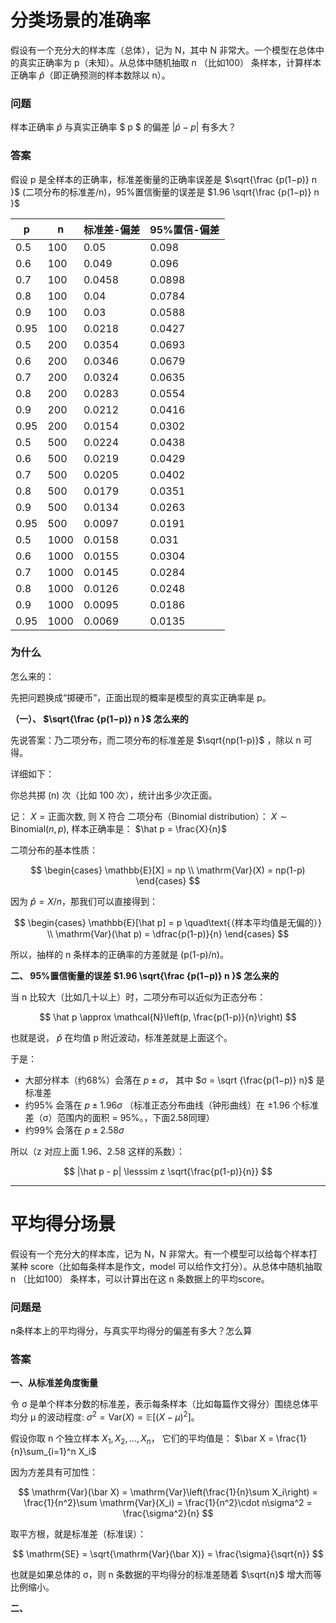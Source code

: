 # 分类场景的准确率

假设有一个充分大的样本库（总体），记为 N，其中 N 非常大。一个模型在总体中的真实正确率为 p（未知）。从总体中随机抽取 n （比如100） 条样本，计算样本正确率 $\hat{p}$（即正确预测的样本数除以 n）。

### 问题

样本正确率 $\hat{p}$ 与真实正确率 $ p $ 的偏差 $|\hat{p} - p|$ 有多大？

### 答案

假设 p 是全样本的正确率，标准差衡量的正确率误差是 $\sqrt{\frac {p(1−p)​​} n }$ (二项分布的标准差/n)，95%置信衡量的误差是 $1.96 \sqrt{\frac {p(1−p)​​} n }$

| p | n | 标准差-偏差 | 95%置信-偏差 |
| -- | -- | --- | --- |
| 0.5 | 100 | 0.05 | 0.098 |
| 0.6 | 100 | 0.049 | 0.096 |
| 0.7 | 100 | 0.0458 | 0.0898 |
| 0.8 | 100 | 0.04 | 0.0784 |
| 0.9 | 100 | 0.03 | 0.0588 |
| 0.95 | 100 | 0.0218 | 0.0427 |
| 0.5 | 200 | 0.0354 | 0.0693 |
| 0.6 | 200 | 0.0346 | 0.0679 |
| 0.7 | 200 | 0.0324 | 0.0635 |
| 0.8 | 200 | 0.0283 | 0.0554 |
| 0.9 | 200 | 0.0212 | 0.0416 |
| 0.95 | 200 | 0.0154 | 0.0302 |
| 0.5 | 500 | 0.0224 | 0.0438 |
| 0.6 | 500 | 0.0219 | 0.0429 |
| 0.7 | 500 | 0.0205 | 0.0402 |
| 0.8 | 500 | 0.0179 | 0.0351 |
| 0.9 | 500 | 0.0134 | 0.0263 |
| 0.95 | 500 | 0.0097 | 0.0191 |
| 0.5 | 1000 | 0.0158 | 0.031 |
| 0.6 | 1000 | 0.0155 | 0.0304 |
| 0.7 | 1000 | 0.0145 | 0.0284 |
| 0.8 | 1000 | 0.0126 | 0.0248 |
| 0.9 | 1000 | 0.0095 | 0.0186 |
| 0.95 | 1000 | 0.0069 | 0.0135 |

### 为什么

怎么来的：

先把问题换成“掷硬币”，正面出现的概率是模型的真实正确率是 p。

**（一）、 $\sqrt{\frac {p(1−p)​​} n }$ 怎么来的**

先说答案：乃二项分布，而二项分布的标准差是 $\sqrt{np(1-p)}$ ，除以 n 可得。

详细如下：

你总共掷 (n) 次（比如 100 次），统计出多少次正面。

记： $X = \text{正面次数}$, 则 X 符合 二项分布（Binomial distribution）： $X \sim \mathrm{Binomial}(n, p)$, 样本正确率是： $\hat p = \frac{X}{n}$

二项分布的基本性质：

$$
\begin{cases}
\mathbb{E}[X] = np \\
\mathrm{Var}(X) = np(1-p)
\end{cases}
$$

因为 $\hat p = X / n$，那我们可以直接得到：

$$
\begin{cases}
\mathbb{E}[\hat p] = p \quad\text{（样本平均值是无偏的）} \\
\mathrm{Var}(\hat p) = \dfrac{p(1-p)}{n}
\end{cases}
$$

所以，抽样的 n 条样本的正确率的方差就是 (p(1-p)/n)。

**二、 95%置信衡量的误差 $1.96 \sqrt{\frac {p(1−p)​​} n }$ 怎么来的**

当 n 比较大（比如几十以上）时，二项分布可以近似为正态分布：

$$
\hat p \approx \mathcal{N}\left(p, \frac{p(1-p)}{n}\right)
$$

也就是说， $\hat p$ 在均值 p 附近波动，标准差就是上面这个。

于是：

* 大部分样本（约68%）会落在 $p \pm σ$， 其中 $σ = \sqrt {\frac{p(1−p)} n}$​​ 是标准差
* 约95% 会落在 $p \pm 1.96 σ$ （标准正态分布曲线（钟形曲线）在 ±1.96 个标准差（σ）范围内的面积 = 95%。，下面2.58同理）
* 约99% 会落在 $p \pm 2.58 σ$

所以（z 对应上面 1.96、2.58 这样的系数）：

$$
|\hat p - p| \lesssim z \sqrt{\frac{p(1-p)}{n}}
$$

----

# 平均得分场景

假设有一个充分大的样本库，记为 N，N 非常大。有一个模型可以给每个样本打某种 score（比如每条样本是作文，model 可以给作文打分）。从总体中随机抽取 n （比如100） 条样本，可以计算出在这 n 条数据上的平均score。 

### 问题是

n条样本上的平均得分，与真实平均得分的偏差有多大？怎么算

### 答案

**一、从标准差角度衡量**

令 σ 是单个样本分数的标准差，表示每条样本（比如每篇作文得分）围绕总体平均分 μ 的波动程度: $\sigma^2 = \mathrm{Var}(X) = \mathbb{E}[(X - \mu)^2]$。

假设你取 n 个独立样本 $X_1, X_2, ..., X_n$，
它们的平均值是： $\bar X = \frac{1}{n}\sum_{i=1}^n X_i$

因为方差具有可加性：

$$
\mathrm{Var}(\bar X) = \mathrm{Var}\left(\frac{1}{n}\sum X_i\right)
= \frac{1}{n^2}\sum \mathrm{Var}(X_i)
= \frac{1}{n^2}\cdot n\sigma^2
= \frac{\sigma^2}{n}
$$

取平方根，就是标准差（标准误）：

$$
\mathrm{SE} = \sqrt{\mathrm{Var}(\bar X)} = \frac{\sigma}{\sqrt{n}}
$$

也就是如果总体的 σ，则 n 条数据的平均得分的标准差随着 $\sqrt{n}$ 增大而等比例缩小。

**二、**

